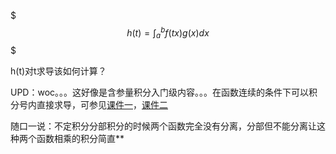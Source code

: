 $$$\displaystyle h(t)=\int_{a}^{b}{f(tx)g(x)dx}$$$

h(t)对t求导该如何计算？

UPD：woc。。。这好像是含参量积分入门级内容。。。在函数连续的条件下可以积分号内直接求导，可参见[课件一](http://staff.ustc.edu.cn/~rui/ppt/calculus2/chap9_2.html#/)，[课件二]()

随口一说：不定积分分部积分的时候两个函数完全没有分离，分部但不能分离让这种两个函数相乘的积分简直**